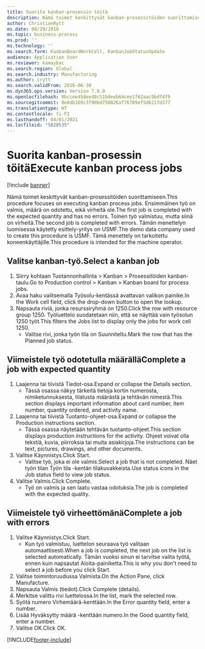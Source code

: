 ```yaml
---
title: Suorita kanban-prosessin töitä
description: Nämä toimet keskittyvät kanban-prosessitöiden suorittamiseen.
author: ChristianRytt
ms.date: 08/29/2018
ms.topic: business-process
ms.prod: ''
ms.technology: ''
ms.search.form: KanbanBoardWorkCell, KanbanJobStatusUpdate
audience: Application User
ms.reviewer: kamaybac
ms.search.region: Global
ms.search.industry: Manufacturing
ms.author: crytt
ms.search.validFrom: 2016-06-30
ms.dyn365.ops.version: Version 7.0.0
ms.openlocfilehash: 0bccee458ee48c51bdeeb64cee1f62aac9bdf4f9
ms.sourcegitcommit: 0e8db169c3f90bd750826af76709ef5d621fd377
ms.translationtype: HT
ms.contentlocale: fi-FI
ms.lasthandoff: 04/01/2021
ms.locfileid: "5828535"
---
```

# <a name="execute-kanban-process-jobs"></a><span data-ttu-id="eee6c-103">Suorita kanban-prosessin töitä</span><span class="sxs-lookup"><span data-stu-id="eee6c-103">Execute kanban process jobs</span></span>

[!include [banner](../../includes/banner.md)]

<span data-ttu-id="eee6c-104">Nämä toimet keskittyvät kanban-prosessitöiden suorittamiseen.</span><span class="sxs-lookup"><span data-stu-id="eee6c-104">This procedure focuses on executing kanban process jobs.</span></span> <span data-ttu-id="eee6c-105">Ensimmäinen työ on valmis, määrä on odotettu, eikä virheitä ole.</span><span class="sxs-lookup"><span data-stu-id="eee6c-105">The first job is completed with the expected quantity and has no errors.</span></span> <span data-ttu-id="eee6c-106">Toinen työ valmistuu, mutta siinä on virheitä.</span><span class="sxs-lookup"><span data-stu-id="eee6c-106">The second job is completed with errors.</span></span> <span data-ttu-id="eee6c-107">Tämän menettelyn luomisessa käytetty esittely-yritys on USMF.</span><span class="sxs-lookup"><span data-stu-id="eee6c-107">The demo data company used to create this procedure is USMF.</span></span> <span data-ttu-id="eee6c-108">Tämä menettely on tarkoitettu koneenkäyttäjille.</span><span class="sxs-lookup"><span data-stu-id="eee6c-108">This procedure is intended for the machine operator.</span></span>


## <a name="select-a-kanban-job"></a><span data-ttu-id="eee6c-109">Valitse kanban-työ.</span><span class="sxs-lookup"><span data-stu-id="eee6c-109">Select a kanban job</span></span>
1. <span data-ttu-id="eee6c-110">Siirry kohtaan Tuotannonhallinta > Kanban > Prosessitöiden kanban-taulu.</span><span class="sxs-lookup"><span data-stu-id="eee6c-110">Go to Production control > Kanban > Kanban board for process jobs.</span></span>
2. <span data-ttu-id="eee6c-111">Avaa haku valitsemalla Työsolu-kentässä avattavan valikon painike.</span><span class="sxs-lookup"><span data-stu-id="eee6c-111">In the Work cell field, click the drop-down button to open the lookup.</span></span>
3. <span data-ttu-id="eee6c-112">Napsauta riviä, jonka resurssiryhmä on 1250.</span><span class="sxs-lookup"><span data-stu-id="eee6c-112">Click the row with resource group 1250.</span></span> <span data-ttu-id="eee6c-113">Työluettelo suodatetaan niin, että se näyttää vain työsolun 1250 työt.</span><span class="sxs-lookup"><span data-stu-id="eee6c-113">This filters the Jobs list to display only the jobs for work cell 1250.</span></span>
    * <span data-ttu-id="eee6c-114">Valitse rivi, jonka työn tila on Suunniteltu.</span><span class="sxs-lookup"><span data-stu-id="eee6c-114">Mark the row that has the Planned job status.</span></span>  

## <a name="complete-a-job-with-expected-quantity"></a><span data-ttu-id="eee6c-115">Viimeistele työ odotetulla määrällä</span><span class="sxs-lookup"><span data-stu-id="eee6c-115">Complete a job with expected quantity</span></span>
1. <span data-ttu-id="eee6c-116">Laajenna tai tiivistä Tiedot-osa.</span><span class="sxs-lookup"><span data-stu-id="eee6c-116">Expand or collapse the Details section.</span></span>
    * <span data-ttu-id="eee6c-117">Tässä osassa näkyy tärkeitä tietoja kortin numerosta, nimiketunnuksesta, tilatusta määrästä ja tehtävän nimestä.</span><span class="sxs-lookup"><span data-stu-id="eee6c-117">This section displays important information about card number, item number, quantity ordered, and activity name.</span></span>  
2. <span data-ttu-id="eee6c-118">Laajenna tai tiivistä Tuotanto-ohjeet-osa.</span><span class="sxs-lookup"><span data-stu-id="eee6c-118">Expand or collapse the Production instructions section.</span></span>
    * <span data-ttu-id="eee6c-119">Tässä osassa näytetään tehtävän tuotanto-ohjeet.</span><span class="sxs-lookup"><span data-stu-id="eee6c-119">This section displays production instructions for the activity.</span></span> <span data-ttu-id="eee6c-120">Ohjeet voivat olla tekstiä, kuvia, piirroksia tai muita asiakirjoja.</span><span class="sxs-lookup"><span data-stu-id="eee6c-120">The instructions can be text, pictures, drawings, and other documents.</span></span>  
3. <span data-ttu-id="eee6c-121">Valitse Käynnistys.</span><span class="sxs-lookup"><span data-stu-id="eee6c-121">Click Start.</span></span>
    * <span data-ttu-id="eee6c-122">Valitse työ, joka ei ole valmis.</span><span class="sxs-lookup"><span data-stu-id="eee6c-122">Select a job that is not completed.</span></span> <span data-ttu-id="eee6c-123">Näet työn tilan Työn tila -kentän tilakuvakkeista.</span><span class="sxs-lookup"><span data-stu-id="eee6c-123">Use status icons in the Job status field to view job status.</span></span>      
4. <span data-ttu-id="eee6c-124">Valitse Valmis.</span><span class="sxs-lookup"><span data-stu-id="eee6c-124">Click Complete.</span></span>
    * <span data-ttu-id="eee6c-125">Työ on valmis ja sen laatu vastaa odotuksia.</span><span class="sxs-lookup"><span data-stu-id="eee6c-125">The job is completed with the expected quality.</span></span>  

## <a name="complete-a-job-with-errors"></a><span data-ttu-id="eee6c-126">Viimeistele työ virheettömänä</span><span class="sxs-lookup"><span data-stu-id="eee6c-126">Complete a job with errors</span></span>
1. <span data-ttu-id="eee6c-127">Valitse Käynnistys.</span><span class="sxs-lookup"><span data-stu-id="eee6c-127">Click Start.</span></span>
    * <span data-ttu-id="eee6c-128">Kun työ valmistuu, luettelon seuraava työ valitaan automaattisesti.</span><span class="sxs-lookup"><span data-stu-id="eee6c-128">When a job is completed, the next job on the list is selected automatically.</span></span> <span data-ttu-id="eee6c-129">Tämän vuoksi sinun ei tarvitse valita työtä, ennen kuin napsautat Aloita-painiketta.</span><span class="sxs-lookup"><span data-stu-id="eee6c-129">This is why you don't need to select a job before you click Start.</span></span>  
2. <span data-ttu-id="eee6c-130">Valitse toimintoruudussa Valmista.</span><span class="sxs-lookup"><span data-stu-id="eee6c-130">On the Action Pane, click Manufacture.</span></span>
3. <span data-ttu-id="eee6c-131">Napsauta Valmis (tiedot).</span><span class="sxs-lookup"><span data-stu-id="eee6c-131">Click Complete (details).</span></span>
4. <span data-ttu-id="eee6c-132">Merkitse valittu rivi luettelossa.</span><span class="sxs-lookup"><span data-stu-id="eee6c-132">In the list, mark the selected row.</span></span>
5. <span data-ttu-id="eee6c-133">Syötä numero Virhemäärä-kenttään.</span><span class="sxs-lookup"><span data-stu-id="eee6c-133">In the Error quantity field, enter a number.</span></span>
6. <span data-ttu-id="eee6c-134">Lisää Hyväksytty määrä -kenttään numero.</span><span class="sxs-lookup"><span data-stu-id="eee6c-134">In the Good quantity field, enter a number.</span></span>
7. <span data-ttu-id="eee6c-135">Valitse OK.</span><span class="sxs-lookup"><span data-stu-id="eee6c-135">Click OK.</span></span>



[!INCLUDE[footer-include](../../../includes/footer-banner.md)]
